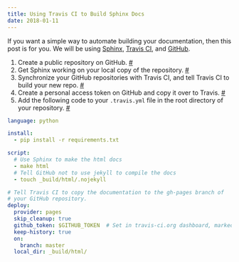 ```yaml
---
title: Using Travis CI to Build Sphinx Docs
date: 2018-01-11
---
```


If you want a simple way to automate building your documentation, then this post is for you. We will be using [Sphinx](http://www.sphinx-doc.org/en/stable/), [Travis CI](https://travis-ci.org/), and [GitHub](https://github.com/).

1.  Create a public repository on GitHub. [#](https://help.github.com/articles/create-a-repo/)
2.  Get Sphinx working on your local copy of the repository. [#](http://www.sphinx-doc.org/en/stable/tutorial.html)
3.  Synchronize your GitHub repositories with Travis CI, and tell Travis CI to build your new repo. [#](https://docs.travis-ci.com/user/getting-started/)
4.  Create a personal access token on GitHub and copy it over to Travis. [#](https://docs.travis-ci.com/user/deployment/pages/#Setting-the-GitHub-token)
5.  Add the following code to your `.travis.yml` file in the root directory of your repository. [#](https://docs.travis-ci.com/user/deployment/pages/)

``` yml
language: python

install:
  - pip install -r requirements.txt

script:
  # Use Sphinx to make the html docs
  - make html
  # Tell GitHub not to use jekyll to compile the docs
  - touch _build/html/.nojekyll

# Tell Travis CI to copy the documentation to the gh-pages branch of
# your GitHub repository.
deploy:
  provider: pages
  skip_cleanup: true
  github_token: $GITHUB_TOKEN  # Set in travis-ci.org dashboard, marked secure
  keep-history: true
  on:
    branch: master
  local_dir: _build/html/
```
